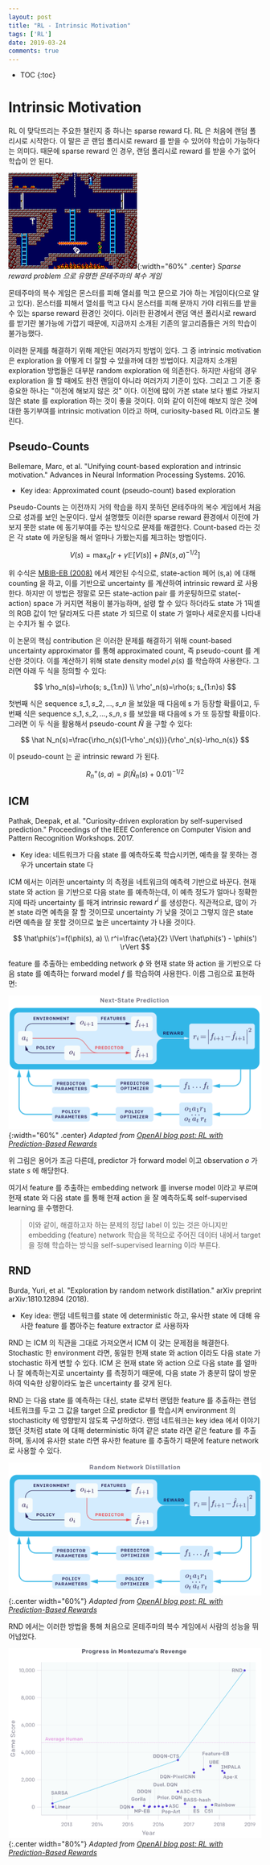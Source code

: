 ```yaml
---
layout: post
title: "RL - Intrinsic Motivation"
tags: ['RL']
date: 2019-03-24
comments: true
---
```


* TOC
{:toc}

# Intrinsic Motivation

RL 이 맞닥뜨리는 주요한 챌린지 중 하나는 sparse reward 다. RL 은 처음에 랜덤 폴리시로 시작한다. 이 말은 곧 랜덤 폴리시로 reward 를 받을 수 있어야 학습이 가능하다는 의미다. 때문에 sparse reward 인 경우, 랜덤 폴리시로 reward 를 받을 수가 없어 학습이 안 된다. 

![montezuma](/assets/rl/hrl-montezuma.png){:width="60%" .center}
*Sparse reward problem 으로 유명한 몬테주마의 복수 게임*

몬테주마의 복수 게임은 몬스터를 피해 열쇠를 먹고 문으로 가야 하는 게임이다(으로 알고 있다). 몬스터를 피해서 열쇠를 먹고 다시 몬스터를 피해 문까지 가야 리워드를 받을 수 있는 sparse reward 환경인 것이다. 이러한 환경에서 랜덤 액션 폴리시로 reward 를 받기란 불가능에 가깝기 때문에, 지금까지 소개된 기존의 알고리즘들은 거의 학습이 불가능했다.

이러한 문제를 해결하기 위해 제안된 여러가지 방법이 있다. 그 중 intrinsic motivation 은 exploration 을 어떻게 더 잘할 수 있을까에 대한 방법이다. 지금까지 소개된 exploration 방법들은 대부분 random exploration 에 의존한다. 하지만 사람의 경우 exploration 을 할 때에도 완전 랜덤이 아니라 여러가지 기준이 있다. 그리고 그 기준 중 중요한 하나는 "이전에 해보지 않은 것" 이다. 이전에 많이 가본 state 보다 별로 가보지 않은 state 를 exploration 하는 것이 좋을 것이다. 이와 같이 이전에 해보지 않은 것에 대한 동기부여를 intrinsic motivation 이라고 하며, curiosity-based RL 이라고도 불린다.

## Pseudo-Counts

Bellemare, Marc, et al. "Unifying count-based exploration and intrinsic motivation." Advances in Neural Information Processing Systems. 2016.

- Key idea: Approximated count (pseudo-count) based exploration

Pseudo-Counts 는 이전까지 거의 학습을 하지 못하던 몬테주마의 복수 게임에서 처음으로 성과를 보인 논문이다. 앞서 설명했듯 이러한 sparse reward 환경에서 이전에 가보지 못한 state 에 동기부여를 주는 방식으로 문제를 해결한다. Count-based 라는 것은 각 state 에 카운팅을 해서 얼마나 가봤는지를 체크하는 방법이다.

$$
V(s)=\max_a \left[ r + \gamma \mathbb E[V(s)] + \beta N(s,a)^{-1/2} \right]
$$

위 수식은 [MBIB-EB (2008)](https://www.sciencedirect.com/science/article/pii/S0022000008000767) 에서 제안된 수식으로, state-action 페어 (s,a) 에 대해 counting 을 하고, 이를 기반으로 uncertainty 를 계산하여 intrinsic reward 로 사용한다. 하지만 이 방법은 정말로 모든 state-action pair 를 카운팅하므로 state(-action) space 가 커지면 적용이 불가능하며, 설령 할 수 있다 하더라도 state 가 1픽셀의 RGB 값이 1만 달라져도 다른 state 가 되므로 이 state 가 얼마나 새로운지를 나타내는 수치가 될 수 없다.

이 논문의 핵심 contribution 은 이러한 문제를 해결하기 위해 count-based uncertainty approximator 를 통해 approximated count, 즉 pseudo-count 를 계산한 것이다. 이를 계산하기 위해 state density model $\rho(s)$ 를 학습하여 사용한다. 그러면 아래 두 식을 정의할 수 있다:

$$
\rho_n(s)=\rho(s; s_{1:n}) \\
\rho'_n(s)=\rho(s; s_{1:n}s)
$$

첫번째 식은 sequence $s\_1, s\_2, ..., s\_n$ 을 보았을 때 다음에 s 가 등장할 확률이고, 두번째 식은 sequence $s\_1, s\_2, ..., s\_n, s$ 를 보았을 때 다음에 s 가 또 등장할 확률이다. 그러면 이 두 식을 활용해서 pseudo-count $\hat N$ 을 구할 수 있다:

$$
\hat N_n(s)=\frac{\rho_n(s)(1-\rho'_n(s))}{\rho'_n(s)-\rho_n(s)}
$$

이 pseudo-count 는 곧 intrinsic reward 가 된다.

$$
R^+_n(s,a)=\beta (\hat N_n(s) + 0.01)^{-1/2}
$$

## ICM

Pathak, Deepak, et al. "Curiosity-driven exploration by self-supervised prediction." Proceedings of the IEEE Conference on Computer Vision and Pattern Recognition Workshops. 2017.

- Key idea: 네트워크가 다음 state 를 예측하도록 학습시키면, 예측을 잘 못하는 경우가 uncertain state 다

ICM 에서는 이러한 uncertainty 의 측정을 네트워크의 예측력 기반으로 바꾼다. 현재 state 와 action 을 기반으로 다음 state 를 예측하는데, 이 예측 정도가 얼마나 정확한지에 따라 uncertainty 를 매겨 intrinsic reward $r^i$ 를 생성한다. 직관적으로, 많이 가본 state 라면 예측을 잘 할 것이므로 uncertainty 가 낮을 것이고 그렇지 않은 state 라면 예측을 잘 못할 것이므로 높은 uncertainty 가 나올 것이다.

$$
\hat\phi(s')=f(\phi(s), a)  \\
r^i=\frac{\eta}{2} \lVert \hat\phi(s') - \phi(s') \rVert
$$

feature 를 추출하는 embedding network $\phi$ 와 현재 state 와 action 을 기반으로 다음 state 를 예측하는 forward model $f$ 를 학습하여 사용한다. 이름 그림으로 표현하면:

![icm-architecture](/assets/rl/intrinsic-icm-arch.png){:width="60%" .center}
*Adapted from [OpenAI blog post: RL with
Prediction-Based Rewards](https://openai.com/blog/reinforcement-learning-with-prediction-based-rewards/)*

위 그림은 용어가 조금 다른데, predictor 가 forward model 이고 observation $o$ 가 state $s$ 에 해당한다.

여기서 feature 를 추출하는 embedding network 를 inverse model 이라고 부르며 현재 state 와 다음 state 를 통해 현재 action 을 잘 예측하도록 self-supervised learning 을 수행한다.

> 이와 같이, 해결하고자 하는 문제의 정답 label 이 있는 것은 아니지만 embedding (feature) network 학습을 목적으로 주어진 데이터 내에서 target 을 정해 학습하는 방식을 self-supervised learning 이라 부른다.

## RND

Burda, Yuri, et al. "Exploration by random network distillation." arXiv preprint arXiv:1810.12894 (2018).

- Key idea: 랜덤 네트워크를 state 에 deterministic 하고, 유사한 state 에 대해 유사한 feature 를 뽑아주는 feature extractor 로 사용하자

RND 는 ICM 의 직관을 그대로 가져오면서 ICM 이 갖는 문제점을 해결한다. Stochastic 한 environment 라면, 동일한 현재 state 와 action 이라도 다음 state 가 stochastic 하게 변할 수 있다. ICM 은 현재 state 와 action 으로 다음 state 를 얼마나 잘 예측하는지로 uncertainty 를 측정하기 때문에, 다음 state 가 충분히 많이 방문하여 익숙한 상황이라도 높은 uncertainty 를 갖게 된다.

RND 는 다음 state 를 예측하는 대신, state 로부터 랜덤한 feature 를 추출하는 랜덤 네트워크를 두고 그 값을 target 으로 predictor 를 학습시켜 environment 의 stochasticity 에 영향받지 않도록 구성하였다. 랜덤 네트워크는 key idea 에서 이야기했던 것처럼 state 에 대해 deterministic 하여 같은 state 라면 같은 feature 를 추출하며, 동시에 유사한 state 라면 유사한 feature 를 추출하기 때문에 feature network 로 사용할 수 있다.

![rnd-architecture](/assets/rl/intrinsic-rnd-arch.png){:.center width="60%"}
*Adapted from [OpenAI blog post: RL with
Prediction-Based Rewards](https://openai.com/blog/reinforcement-learning-with-prediction-based-rewards/)*

RND 에서는 이러한 방법을 통해 처음으로 몬테주마의 복수 게임에서 사람의 성능을 뛰어넘었다.

![rnd-score](/assets/rl/intrinsic-rnd-montezuma-score.png){:.center width="80%"}
*Adapted from [OpenAI blog post: RL with
Prediction-Based Rewards](https://openai.com/blog/reinforcement-learning-with-prediction-based-rewards/)*